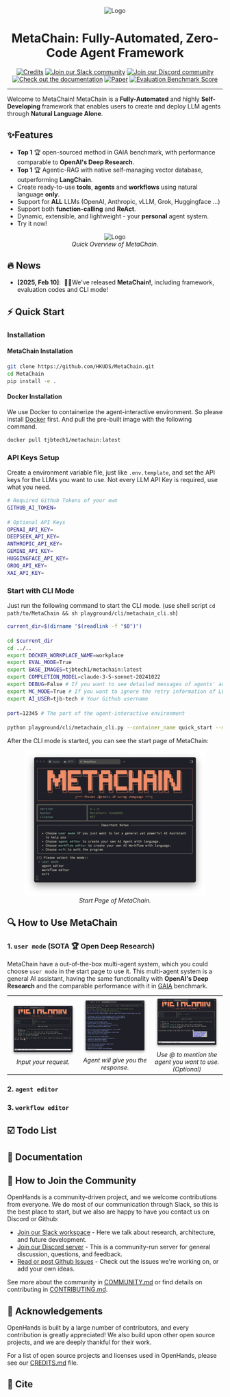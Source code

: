 <a name="readme-top"></a>

<div align="center">
  <img src="./assets/metachain_logo.svg" alt="Logo" width="200">
  <h1 align="center">MetaChain: Fully-Automated, Zero-Code Agent Framework</h1>
</div>



<div align="center">
  <a href="https://metachain-ai.github.io"><img src="https://img.shields.io/badge/Project-Page-blue?style=for-the-badge&color=FFE165&logo=homepage&logoColor=white" alt="Credits"></a>
  <a href="https://join.slack.com/t/metachain-workspace/shared_invite/zt-2zibtmutw-v7xOJObBf9jE2w3x7nctFQ"><img src="https://img.shields.io/badge/Slack-Join%20Us-red?logo=slack&logoColor=white&style=for-the-badge" alt="Join our Slack community"></a>
  <a href="https://discord.gg/z68KRvwB"><img src="https://img.shields.io/badge/Discord-Join%20Us-purple?logo=discord&logoColor=white&style=for-the-badge" alt="Join our Discord community"></a>
  <br/>
  <a href="https://metachain-ai.github.io/docs"><img src="https://img.shields.io/badge/Documentation-000?logo=googledocs&logoColor=FFE165&style=for-the-badge" alt="Check out the documentation"></a>
  <a href="#"><img src="https://img.shields.io/badge/Paper%20on%20Arxiv-000?logoColor=FFE165&logo=arxiv&style=for-the-badge" alt="Paper"></a>
  <a href="https://gaia-benchmark-leaderboard.hf.space/"><img src="https://img.shields.io/badge/GAIA%20Benchmark-000?logoColor=FFE165&logo=huggingface&style=for-the-badge" alt="Evaluation Benchmark Score"></a>
  <hr>
</div>

Welcome to MetaChain! MetaChain is a **Fully-Automated** and highly **Self-Developing** framework that enables users to create and deploy LLM agents through **Natural Language Alone**. 

## ✨Features

* **Top 1** 🏆 open-sourced method in GAIA benchmark, with performance comparable to **OpenAI's Deep Research**.
* **Top 1** 🏆 Agentic-RAG with native self-managing vector database, outperforming **LangChain**. 
* Create ready-to-use **tools**, **agents** and **workflows** using natural language **only**.
* Support for **ALL** LLMs (OpenAI, Anthropic, vLLM, Grok, Huggingface ...)
* Support both **function-calling** and **ReAct**.
* Dynamic, extensible, and lightweight - your **personal** agent system.
* Try it now!

<div align="center">
  <!-- <img src="./assets/metachainnew-intro.pdf" alt="Logo" width="100%"> -->
  <figure>
    <img src="./assets/metachain-intro-final.svg" alt="Logo" style="max-width: 100%; height: auto;">
    <figcaption><em>Quick Overview of MetaChain.</em></figcaption>
  </figure>
</div>


## 🔥 News

<div class="scrollable">
    <ul>
      <li><strong>[2025, Feb 10]</strong>: &nbsp;🎉🎉We've released <b>MetaChain!</b>, including framework, evaluation codes and CLI mode!</li>
    </ul>
</div>

## ⚡ Quick Start

### Installation

#### MetaChain Installation

```bash
git clone https://github.com/HKUDS/MetaChain.git
cd MetaChain
pip install -e .
```

#### Docker Installation

We use Docker to containerize the agent-interactive environment. So please install [Docker](https://www.docker.com/) first. And pull the pre-built image with the following command.

```bash
docker pull tjbtech1/metachain:latest
```

### API Keys Setup

Create a environment variable file, just like `.env.template`, and set the API keys for the LLMs you want to use. Not every LLM API Key is required, use what you need.

```bash
# Required Github Tokens of your own
GITHUB_AI_TOKEN=

# Optional API Keys
OPENAI_API_KEY=
DEEPSEEK_API_KEY=
ANTHROPIC_API_KEY=
GEMINI_API_KEY=
HUGGINGFACE_API_KEY=
GROQ_API_KEY=
XAI_API_KEY=
```

### Start with CLI Mode
Just run the following command to start the CLI mode. (use shell script `cd path/to/MetaChain && sh playground/cli/metachain_cli.sh`)

```bash
current_dir=$(dirname "$(readlink -f "$0")")

cd $current_dir
cd ../.. 
export DOCKER_WORKPLACE_NAME=workplace
export EVAL_MODE=True
export BASE_IMAGES=tjbtech1/metachain:latest
export COMPLETION_MODEL=claude-3-5-sonnet-20241022
export DEBUG=False # If you want to see detailed messages of agents' actions, set to True
export MC_MODE=True # If you want to ignore the retry information of LLM connection, set to True
export AI_USER=tjb-tech # Your Github username

port=12345 # The port of the agent-interactive environment

python playground/cli/metachain_cli.py --container_name quick_start --model ${COMPLETION_MODEL} --test_pull_name mirror_branch_0207 --debug --port ${port} --git_clone
```

After the CLI mode is started, you can see the start page of MetaChain: 

<div align="center">
  <!-- <img src="./assets/metachainnew-intro.pdf" alt="Logo" width="100%"> -->
  <figure>
    <img src="./assets/cover.png" alt="Logo" style="max-width: 100%; height: auto;">
    <figcaption><em>Start Page of MetaChain.</em></figcaption>
  </figure>
</div>

## 🔍 How to Use MetaChain

### 1. `user mode` (SOTA 🏆 Open Deep Research)

MetaChain have a out-of-the-box multi-agent system, which you could choose `user mode` in the start page to use it. This multi-agent system is a general AI assistant, having the same functionality with **OpenAI's Deep Research** and the comparable performance with it in [GAIA](https://gaia-benchmark-leaderboard.hf.space/) benchmark. 

<table>
<tr align="center">
    <td width="33%">
        <img src="./assets/user_mode/input.png" alt="Input" width="100%"/>
        <br>
        <em>Input your request.</em>
    </td>
    <td width="33%">
        <img src="./assets/user_mode/output.png" alt="Output" width="100%"/>
        <br>
        <em>Agent will give you the response.</em>
    </td>
    <td width="33%">
        <img src="./assets/user_mode/select_agent.png" alt="Select Agent" width="100%"/>
        <br>
        <em>Use @ to mention the agent you want to use. (Optional)</em>
    </td>
</tr>
</table>

### 2. `agent editor` 

### 3. `workflow editor`

## ☑️ Todo List



## 📖 Documentation


## 🤝 How to Join the Community

OpenHands is a community-driven project, and we welcome contributions from everyone. We do most of our communication
through Slack, so this is the best place to start, but we also are happy to have you contact us on Discord or Github:

- [Join our Slack workspace]() - Here we talk about research, architecture, and future development.
- [Join our Discord server]() - This is a community-run server for general discussion, questions, and feedback.
- [Read or post Github Issues](https://github.com/HKUDS/MetaChain/issues) - Check out the issues we're working on, or add your own ideas.

See more about the community in [COMMUNITY.md](./COMMUNITY.md) or find details on contributing in [CONTRIBUTING.md](./CONTRIBUTING.md).


## 🙏 Acknowledgements

OpenHands is built by a large number of contributors, and every contribution is greatly appreciated! We also build upon other open source projects, and we are deeply thankful for their work.

For a list of open source projects and licenses used in OpenHands, please see our [CREDITS.md](./CREDITS.md) file.

## 🌟 Cite

```

```
